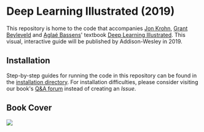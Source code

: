 # Deep Learning Illustrated (2019)

This repository is home to the code that accompanies [Jon Krohn](https://www.jonkrohn.com/), [Grant Beyleveld](http://grantbeyleveld.com/about/) and [Aglaé Bassens](https://www.aglaebassens.com/)' textbook [Deep Learning Illustrated](https://www.deeplearningillustrated.com/). This visual, interactive guide will be published by Addison-Wesley in 2019. 

## Installation

Step-by-step guides for running the code in this repository can be found in the [installation directory](https://github.com/the-deep-learners/deep-learning-illustrated/tree/master/installation). For installation difficulties, please consider visiting our book's [Q&A forum](https://groups.google.com/forum/#!forum/deep-learning-illustrated) instead of creating an _Issue_.

## Book Cover

![](https://github.com/illustrated-series/deep-learning-illustrated/blob/master/img/cover.jpeg)


